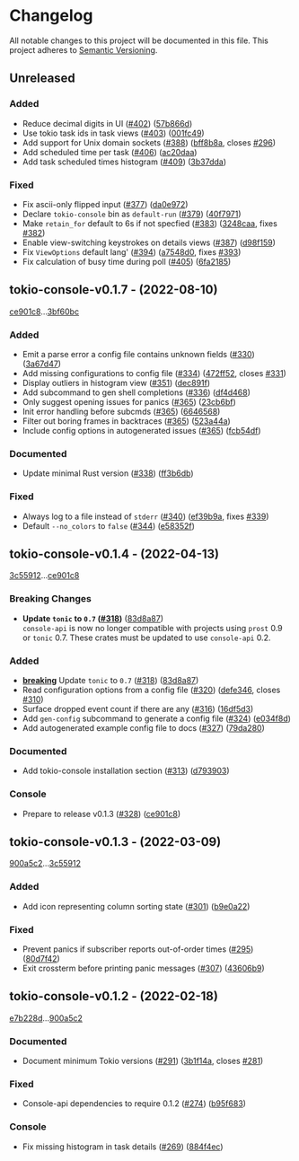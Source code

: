 # Changelog

All notable changes to this project will be documented in this file.
This project adheres to [Semantic Versioning](https://semver.org/spec/v2.0.0.html).

## Unreleased


### Added

- Reduce decimal digits in UI ([#402](https://github.com/tokio-rs/console/issues/402)) ([57b866d](https://github.com/tokio-rs/console/57b866dd70ee36545ea0c02b02be872183cfa431))
- Use tokio task ids in task views ([#403](https://github.com/tokio-rs/console/issues/403)) ([001fc49](https://github.com/tokio-rs/console/001fc49f09ad78cc4ab50770cf4a677ae177103f))
- Add support for Unix domain sockets ([#388](https://github.com/tokio-rs/console/issues/388)) ([bff8b8a](https://github.com/tokio-rs/console/bff8b8a4291b0584ab4f97c5f91246eb9a68f262), closes [#296](https://github.com/tokio-rs/console/issues/296))
- Add scheduled time per task ([#406](https://github.com/tokio-rs/console/issues/406)) ([ac20daa](https://github.com/tokio-rs/console/ac20daaf301f80e87002593813965d11d11371e4))
- Add task scheduled times histogram ([#409](https://github.com/tokio-rs/console/issues/409)) ([3b37dda](https://github.com/tokio-rs/console/3b37dda773f8cd237f6759d193fdc83a75ab7653))

### Fixed

- Fix ascii-only flipped input ([#377](https://github.com/tokio-rs/console/issues/377)) ([da0e972](https://github.com/tokio-rs/console/da0e9724fa132595e2085cfb08ac7bfbf10542ba))
- Declare `tokio-console` bin as `default-run` ([#379](https://github.com/tokio-rs/console/issues/379)) ([40f7971](https://github.com/tokio-rs/console/40f7971d30451f7321b73a03222b71731dabc52a))
- Make `retain_for` default to 6s if not specfied ([#383](https://github.com/tokio-rs/console/issues/383)) ([3248caa](https://github.com/tokio-rs/console/3248caa8f8551e22c9d361e23cabd3c98aa143b6), fixes [#382](https://github.com/tokio-rs/console/issues/382))
- Enable view-switching keystrokes on details views ([#387](https://github.com/tokio-rs/console/issues/387)) ([d98f159](https://github.com/tokio-rs/console/d98f15956075a2d64f5cb96b1011eff7b3110e51))
- Fix `ViewOptions` default lang' ([#394](https://github.com/tokio-rs/console/issues/394)) ([a7548d0](https://github.com/tokio-rs/console/a7548d089812ac61602a31a699d14777d312ac6d), fixes [#393](https://github.com/tokio-rs/console/issues/393))
- Fix calculation of busy time during poll ([#405](https://github.com/tokio-rs/console/issues/405)) ([6fa2185](https://github.com/tokio-rs/console/6fa2185134c8791446a1f1b5dc2ee11d254966ad))

## tokio-console-v0.1.7 - (2022-08-10)

[ce901c8](https://github.com/tokio-rs/console/ce901c8f359d0de99430b51abd0cde63513de66a)...[3bf60bc](https://github.com/tokio-rs/console/3bf60bce7b478c189a3145311e06f14cb2fc1e11)


### Added

- Emit a parse error a config file contains unknown fields ([#330](https://github.com/tokio-rs/console/issues/330)) ([3a67d47](https://github.com/tokio-rs/console/3a67d476835e4a1d3557190b85f5a89c760490bb))
- Add missing configurations to config file ([#334](https://github.com/tokio-rs/console/issues/334)) ([472ff52](https://github.com/tokio-rs/console/472ff52e6445dd2c103b218d60a4e0cad9a1972e), closes [#331](https://github.com/tokio-rs/console/issues/331))
- Display outliers in histogram view ([#351](https://github.com/tokio-rs/console/issues/351)) ([dec891f](https://github.com/tokio-rs/console/dec891ff080b135dc10919b2b59665989e73daf3))
- Add subcommand to gen shell completions ([#336](https://github.com/tokio-rs/console/issues/336)) ([df4d468](https://github.com/tokio-rs/console/df4d468375138b4115fb489b67ca72fbbd8f9ba1))
- Only suggest opening issues for panics ([#365](https://github.com/tokio-rs/console/issues/365)) ([23cb6bf](https://github.com/tokio-rs/console/23cb6bf7cdaafd3fe691e4a6f7f91cc17e169795))
- Init error handling before subcmds ([#365](https://github.com/tokio-rs/console/issues/365)) ([6646568](https://github.com/tokio-rs/console/66465689dceec509d9e1e37a55646a89285005e3))
- Filter out boring frames in backtraces ([#365](https://github.com/tokio-rs/console/issues/365)) ([523a44a](https://github.com/tokio-rs/console/523a44a30cf047fe0a56f746624df0cc3239a160))
- Include config options in autogenerated issues ([#365](https://github.com/tokio-rs/console/issues/365)) ([fcb54df](https://github.com/tokio-rs/console/fcb54dffda2a9f4c85cc82a24bff26e0777ceacc))

### Documented

- Update minimal Rust version ([#338](https://github.com/tokio-rs/console/issues/338)) ([ff3b6db](https://github.com/tokio-rs/console/ff3b6db6fa06456a14992663e8ff7ba8c80c1cc1))

### Fixed

- Always log to a file instead of `stderr` ([#340](https://github.com/tokio-rs/console/issues/340)) ([ef39b9a](https://github.com/tokio-rs/console/ef39b9a6419227d10e7a4d299ca95673ea200944), fixes [#339](https://github.com/tokio-rs/console/issues/339))
- Default `--no_colors` to `false` ([#344](https://github.com/tokio-rs/console/issues/344)) ([e58352f](https://github.com/tokio-rs/console/e58352fe5e205620f1fe43acaceaff9cf7913394))

## tokio-console-v0.1.4 - (2022-04-13)

[3c55912](https://github.com/tokio-rs/console/3c559121e3c5ad175471718a3cf87ada0146a7cd)...[ce901c8](https://github.com/tokio-rs/console/ce901c8f359d0de99430b51abd0cde63513de66a)

### <a id = "tokio-console-v0.1.4-breaking"></a>Breaking Changes
- **Update `tonic` to `0.7` ([#318](https://github.com/tokio-rs/console/issues/318))** ([83d8a87](83d8a870bcc40be71bc23d0f45fc374899c636a8))<br />`console-api` is now no longer compatible with projects using `prost`
0.9 or `tonic` 0.7. These crates must be updated to use `console-api`
0.2.

### Added

- [**breaking**](#tokio-console-v0.1.4-breaking) Update `tonic` to `0.7` ([#318](https://github.com/tokio-rs/console/issues/318)) ([83d8a87](https://github.com/tokio-rs/console/83d8a870bcc40be71bc23d0f45fc374899c636a8))
- Read configuration options from a config file ([#320](https://github.com/tokio-rs/console/issues/320)) ([defe346](https://github.com/tokio-rs/console/defe34609508086cdc527fbf813cbca4732d49cd), closes [#310](https://github.com/tokio-rs/console/issues/310))
- Surface dropped event count if there are any ([#316](https://github.com/tokio-rs/console/issues/316)) ([16df5d3](https://github.com/tokio-rs/console/16df5d30a011fc627e993ed71889877e70192baf))
- Add `gen-config` subcommand to generate a config file ([#324](https://github.com/tokio-rs/console/issues/324)) ([e034f8d](https://github.com/tokio-rs/console/e034f8d0967fc589e4a48425075b6ae9abb47fc8))
- Add autogenerated example config file to docs ([#327](https://github.com/tokio-rs/console/issues/327)) ([79da280](https://github.com/tokio-rs/console/79da280f4df9d1e0e6e3940e40b3faf123435a74))

### Documented

- Add tokio-console installation section ([#313](https://github.com/tokio-rs/console/issues/313)) ([d793903](https://github.com/tokio-rs/console/d79390303590a534a8224efbe96c6023c336a32f))

### Console

- Prepare to release v0.1.3 ([#328](https://github.com/tokio-rs/console/issues/328)) ([ce901c8](https://github.com/tokio-rs/console/ce901c8f359d0de99430b51abd0cde63513de66a))

## tokio-console-v0.1.3 - (2022-03-09)

[900a5c2](https://github.com/tokio-rs/console/900a5c2bd5b610e9b939a5f824af1ac1a11267d0)...[3c55912](https://github.com/tokio-rs/console/3c559121e3c5ad175471718a3cf87ada0146a7cd)


### Added

- Add icon representing column sorting state ([#301](https://github.com/tokio-rs/console/issues/301)) ([b9e0a22](https://github.com/tokio-rs/console/b9e0a2266c98cd11a5261323dc20e04f17514b97))

### Fixed

- Prevent panics if subscriber reports out-of-order times ([#295](https://github.com/tokio-rs/console/issues/295)) ([80d7f42](https://github.com/tokio-rs/console/80d7f4250ee5add0965ff100668be21d20621114))
- Exit crossterm before printing panic messages ([#307](https://github.com/tokio-rs/console/issues/307)) ([43606b9](https://github.com/tokio-rs/console/43606b9a7ccff0157325effbc48e1d71a194e5de))

## tokio-console-v0.1.2 - (2022-02-18)

[e7b228d](https://github.com/tokio-rs/console/e7b228d13b5da3885532ff5d42d7f41c90dcbcb0)...[900a5c2](https://github.com/tokio-rs/console/900a5c2bd5b610e9b939a5f824af1ac1a11267d0)


### Documented

- Document minimum Tokio versions ([#291](https://github.com/tokio-rs/console/issues/291)) ([3b1f14a](https://github.com/tokio-rs/console/3b1f14a50c507e7b5b672491fada6dfb067fc671), closes [#281](https://github.com/tokio-rs/console/issues/281))

### Fixed

- Console-api dependencies to require 0.1.2 ([#274](https://github.com/tokio-rs/console/issues/274)) ([b95f683](https://github.com/tokio-rs/console/b95f683f0514978429535a75c86f8974b05a69aa))

### Console

- Fix missing histogram in task details ([#269](https://github.com/tokio-rs/console/issues/269)) ([884f4ec](https://github.com/tokio-rs/console/884f4ecac8cba7eee7f895024da4c6e28de75289))

<!-- generated by git-cliff -->
